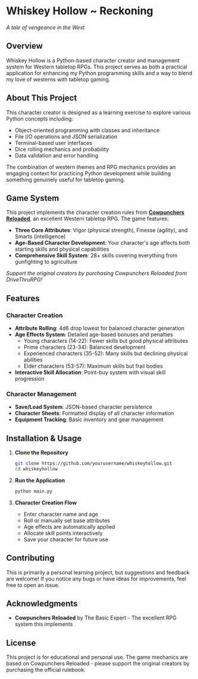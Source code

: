 # Whiskey Hollow ~ Reckoning

*A tale of vengeance in the West*

## Overview

Whiskey Hollow is a Python-based character creator and management system for Western tabletop RPGs. This project serves as both a practical application for enhancing my Python programming skills and a way to blend my love of westerns with tabletop gaming.

## About This Project

This character creator is designed as a learning exercise to explore various Python concepts including:
- Object-oriented programming with classes and inheritance
- File I/O operations and JSON serialization
- Terminal-based user interfaces
- Dice rolling mechanics and probability
- Data validation and error handling

The combination of western themes and RPG mechanics provides an engaging context for practicing Python development while building something genuinely useful for tabletop gaming.

## Game System

This project implements the character creation rules from **[Cowpunchers Reloaded](https://www.drivethrurpg.com/en/product/422586/cowpunchers-reloaded)**, an excellent Western tabletop RPG. The game features:

- **Three Core Attributes**: Vigor (physical strength), Finesse (agility), and Smarts (intelligence)
- **Age-Based Character Development**: Your character's age affects both starting skills and physical capabilities
- **Comprehensive Skill System**: 28+ skills covering everything from gunfighting to agriculture

*Support the original creators by purchasing Cowpunchers Reloaded from DriveThruRPG!*

## Features

### Character Creation
- **Attribute Rolling**: 4d6 drop lowest for balanced character generation
- **Age Effects System**: Detailed age-based bonuses and penalties
  - Young characters (14-22): Fewer skills but good physical attributes
  - Prime characters (23-34): Balanced development
  - Experienced characters (35-52): Many skills but declining physical abilities
  - Elder characters (53-57): Maximum skills but frail bodies
- **Interactive Skill Allocation**: Point-buy system with visual skill progression

### Character Management
- **Save/Load System**: JSON-based character persistence
- **Character Sheets**: Formatted display of all character information
- **Equipment Tracking**: Basic inventory and gear management


## Installation & Usage

1. **Clone the Repository**
   ```bash
   git clone https://github.com/yourusername/whiskeyhollow.git
   cd whiskeyhollow
   ```

2. **Run the Application**
   ```bash
   python main.py
   ```

3. **Character Creation Flow**
   - Enter character name and age
   - Roll or manually set base attributes
   - Age effects are automatically applied
   - Allocate skill points interactively
   - Save your character for future use



## Contributing

This is primarily a personal learning project, but suggestions and feedback are welcome! If you notice any bugs or have ideas for improvements, feel free to open an issue.


## Acknowledgments

- **Cowpunchers Reloaded** by The Basic Expert - The excellent RPG system this implements


## License

This project is for educational and personal use. The game mechanics are based on Cowpunchers Reloaded - please support the original creators by purchasing the official rulebook.